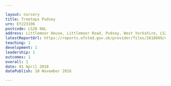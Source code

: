 ```yaml
---

layout: nursery
title: Treetops Pudsey
urn: EY223106
postcode: LS28 8AL
address: Littlemoor House, Littlemoor Road, Pudsey, West Yorkshire, LS28 8AL
latestReportUrl: https://reports.ofsted.gov.uk/provider/files/2618669/urn/EY223106.pdf
teaching: 1
development: 1
leadership: 1
outcomes: 1
overall: 1
date: 01 April 2018 
datePublish: 10 November 2016

---
```

